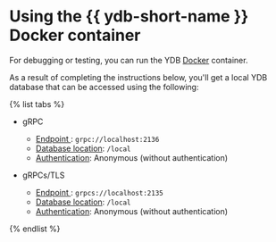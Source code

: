 # Using the {{ ydb-short-name }} Docker container

For debugging or testing, you can run the YDB [Docker](https://docs.docker.com/get-docker/) container.

As a result of completing the instructions below, you'll get a local YDB database that can be accessed using the following:

{% list tabs %}

- gRPC
  - [Endpoint ](../../../concepts/connect.md#endpoint): `grpc://localhost:2136`
  - [Database location](../../../concepts/connect.md#database): `/local`
  - [Authentication](../../../concepts/connect.md#auth-modes): Anonymous (without authentication)

- gRPCs/TLS
  - [Endpoint ](../../../concepts/connect.md#endpoint): `grpcs://localhost:2135`
  - [Database location](../../../concepts/connect.md#database): `/local`
  - [Authentication](../../../concepts/connect.md#auth-modes): Anonymous (without authentication)

{% endlist %}

